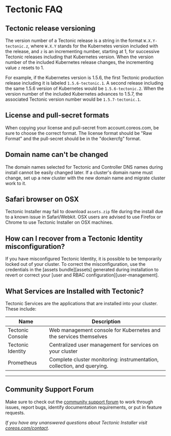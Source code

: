 # Tectonic FAQ

## Tectonic release versioning

The version number of a Tectonic release is a string in the format `W.X.Y-tectonic.z`, where `W.X.Y` stands for the Kubernetes version included with the release, and `z` is an incrementing number, starting at 1, for successive Tectonic releases including that Kubernetes version. When the version number of the included Kubernetes release changes, the incrementing value `z` resets to 1.

For example, if the Kubernetes version is 1.5.6, the first Tectonic production release including it is labeled `1.5.6-tectonic.1`. A second release including the same 1.5.6 version of Kubernetes would be `1.5.6-tectonic.2`. When the version number of the included Kubernetes advances to 1.5.7, the associated Tectonic version number would be `1.5.7-tectonic.1`.

## License and pull-secret formats

When copying your license and pull-secret from account.coreos.com, be sure to choose the correct format. The license format should be "Raw Format" and the pull-secret should be in the "dockercfg" format.

## Domain name can't be changed

The domain names selected for Tectonic and Controller DNS names during install cannot be easily changed later. If a cluster's domain name must change, set up a new cluster with the new domain name and migrate cluster work to it.

## Safari browser on OSX

Tectonic Installer may fail to download `assets.zip` file during the install due to a known issue in Safari/Webkit. OSX users are advised to use Firefox or Chrome to use Tectonic Installer on OSX machines.

## How can I recover from a Tectonic Identity misconfiguration?

If you have misconfigured Tectonic Identity, it is possible to be temporarily locked out of your cluster. To correct the misconfiguration, use the credentials in the [assets bundle][assets] generated during installation to revert or correct your [user and RBAC configuration][user-management].

## What Services are Installed with Tectonic?

Tectonic Services are the applications that are installed into your cluster. These include:

| Name | Description |
|------|-------------|
| Tectonic Console   | Web management console for Kubernetes and the services themselves |
| Tectonic Identity  | Centralized user management for services on your cluster |
| Prometheus         | Complete cluster monitoring: instrumentation, collection, and querying. |

---

## Community Support Forum

Make sure to check out the [community support forum](https://github.com/coreos/tectonic-forum/issues) to work through issues, report bugs, identify documentation requirements, or put in feature requests.

*If you have any unanswered questions about Tectonic Installer visit [coreos.com/contact][contact]*.


[contact]: https://coreos.com/contact/
